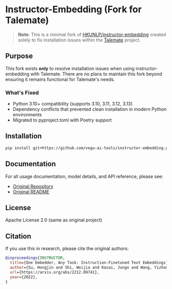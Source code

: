 # Instructor-Embedding (Fork for Talemate)

> **Note**: This is a minimal fork of [HKUNLP/instructor-embedding](https://github.com/HKUNLP/instructor-embedding) created solely to fix installation issues within the [Talemate](https://github.com/vegu-ai/talemate) project.

## Purpose

This fork exists **only** to resolve installation issues when using instructor-embedding with Talemate. There are no plans to maintain this fork beyond ensuring it remains functional for Talemate's needs.

### What's Fixed

- Python 3.10+ compatibility (supports 3.10, 3.11, 3.12, 3.13)
- Dependency conflicts that prevented clean installation in modern Python environments
- Migrated to pyproject.toml with Poetry support

## Installation

```bash
pip install git+https://github.com/vegu-ai-tools/instructor-embedding.git
```

## Documentation

For all usage documentation, model details, and API reference, please see:
- [Original Repository](https://github.com/HKUNLP/instructor-embedding)
- [Original README](README-original.md)

## License

Apache License 2.0 (same as original project)

## Citation

If you use this in research, please cite the original authors:

```bibtex
@inproceedings{INSTRUCTOR,
  title={One Embedder, Any Task: Instruction-Finetuned Text Embeddings},
  author={Su, Hongjin and Shi, Weijia and Kasai, Jungo and Wang, Yizhong and Hu, Yushi and  Ostendorf, Mari and Yih, Wen-tau and Smith, Noah A. and  Zettlemoyer, Luke and Yu, Tao},
  url={https://arxiv.org/abs/2212.09741},
  year={2022},
}
```
